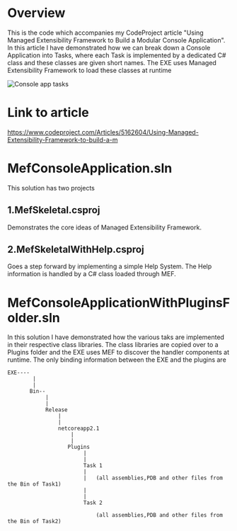 # Overview
This is the code which accompanies my CodeProject article "Using Managed Extensibility Framework to Build a Modular Console Application". 
In this article I have demonstrated how we can break down a Console Application into Tasks, where each Task is implemented by a dedicated C# class and these classes are given short names. The EXE uses Managed Extensibility Framework to load these classes at runtime

![Console app tasks](https://www.codeproject.com/KB/dotnet/5162604/TestConsoleExe.PNG)



# Link to article
https://www.codeproject.com/Articles/5162604/Using-Managed-Extensibility-Framework-to-build-a-m

# MefConsoleApplication.sln
This solution has two projects

## 1.MefSkeletal.csproj
Demonstrates the core ideas of Managed Extensibility Framework. 

## 2.MefSkeletalWithHelp.csproj
Goes a step forward by implementing a simple Help System. The Help information is handled by a C# class loaded through MEF.


# MefConsoleApplicationWithPluginsFolder.sln
In this solution I have demonstrated how the various taks are implemented in their respective class libraries. The class libraries are copied over to a Plugins folder and the EXE uses MEF to discover the handler components at runtime.  The only binding information between the EXE and the plugins are 

```
EXE----
        |
        |
       Bin--
            |
            |
            Release
                |
                |
                netcoreapp2.1
                    |
                    |
                   Plugins
                        |
                        |
                        Task 1
                        |
                        |   (all assemblies,PDB and other files from the Bin of Task1)
                        |
                        |
                        Task 2

                            (all assemblies,PDB and other files from the Bin of Task2)

```
